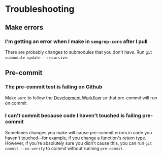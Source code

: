 # Troubleshooting

## Make errors

### I'm getting an error when I make in `semgrep-core` after I pull

There are probably changes to submodules that you don't have. Run `git submodule update --recursive`. 

## Pre-commit

### The pre-commit test is failing on Github

Make sure to follow the [Development Workflow](https://semgrep.dev/docs/contributing/contributing-code/#development-workflow) so that pre-commit will run on commit

### I can't commit because code I haven't touched is failing pre-commit

Sometimes changes you make will cause pre-commit errors in code you haven't touched--for example, if you change a function's return type. However, if you're absolutely sure you didn't cause this, you can run `git commit --no-verify` to commit without running `pre-commit`.

